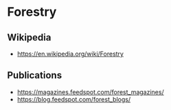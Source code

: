 # Forestry

## Wikipedia

* https://en.wikipedia.org/wiki/Forestry


## Publications

* https://magazines.feedspot.com/forest_magazines/
* https://blog.feedspot.com/forest_blogs/
